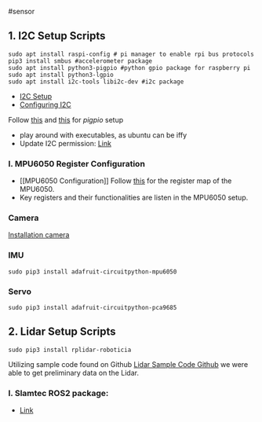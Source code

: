 #sensor 

## 1. I2C Setup Scripts
```shell
sudo apt install raspi-config # pi manager to enable rpi bus protocols
pip3 install smbus #accelerometer package
sudo apt install python3-pigpio #python gpio package for raspberry pi
sudo apt install python3-lgpio
sudo apt install i2c-tools libi2c-dev #i2c package
```

- [I2C Setup](https://askubuntu.com/questions/1273700/enable-spi-and-i2c-on-ubuntu-20-04-raspberry-pi)
- [Configuring I2C](https://learn.adafruit.com/adafruits-raspberry-pi-lesson-4-gpio-setup/configuring-i2c)

Follow [this](https://abyz.me.uk/rpi/pigpio/download.html)  and [this](https://forums.raspberrypi.com/viewtopic.php?t=319761) for *pigpio* setup 
- play around with executables, as ubuntu can be iffy
- Update I2C permission: [Link](https://ask.wingware.com/question/3/i2c-problem-with-remote-raspberry-pi/)

### I. MPU6050 Register Configuration
- [[MPU6050 Configuration]]
Follow [this](https://invensense.tdk.com/wp-content/uploads/2015/02/MPU-6000-Register-Map1.pdf) for the register map of the MPU6050.
- Key registers and their functionalities are listen in the MPU6050 setup.


### Camera

[Installation camera](https://picamera.readthedocs.io/en/release-1.13/install.html)


### IMU

```shell
sudo pip3 install adafruit-circuitpython-mpu6050
```

### Servo

```shell
sudo pip3 install adafruit-circuitpython-pca9685
```


## 2. Lidar Setup Scripts
```shell
sudo pip3 install rplidar-roboticia
```

Utilizing sample code found on Github [Lidar Sample Code Github](https://github.com/Roboticia/RPLidar) we were able to get preliminary data on the Lidar. 

### I. Slamtec ROS2 package:
- [Link](https://github.com/Slamtec/sllidar_ros2)

